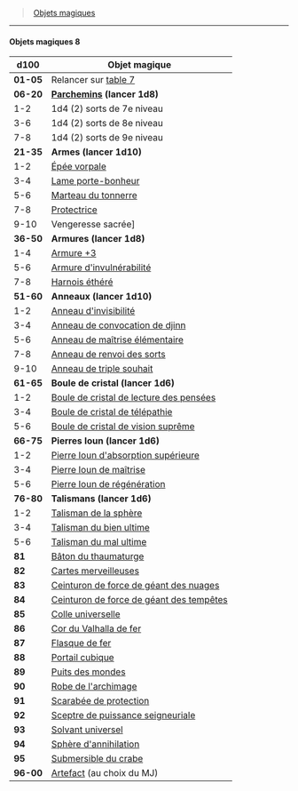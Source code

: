 ﻿> [Objets magiques](hd_magicitems.md)

---

#### Objets magiques 8

|d100|Objet magique|
|---|---|
|**01-05**|Relancer sur [table 7](hd_magicitems_objets_magiques_7.md)|
|**06-20**|**[Parchemins](hd_magicitems_az_parchemin_magique.md) (lancer 1d8)**|
|1-2|1d4 (2) sorts de 7e niveau|
|3-6|1d4 (2) sorts de 8e niveau|
|7-8|1d4 (2) sorts de 9e niveau|
|**21-35**|**Armes (lancer 1d10)**|
|1-2|[Épée vorpale](hd_magicitems_az_epee_vorpale.md)|
|3-4|[Lame porte-bonheur](hd_magicitems_az_lame_porte_bonheur.md)|
|5-6|[Marteau du tonnerre](hd_magicitems_az_marteau_du_tonnerre.md)|
|7-8|[Protectrice](hd_magicitems_az_protectrice.md)|
|9-10|Vengeresse sacrée]|
|**36-50**|**Armures (lancer 1d8)**|
|1-4|[Armure +3](hd_magicitems_az_armure_1_2_ou_3.md)|
|5-6|[Armure d'invulnérabilité](hd_magicitems_az_armure_dinvulnerabilite.md)|
|7-8|[Harnois éthéré](hd_magicitems_az_harnois_ethere.md)|
|**51-60**|**Anneaux (lancer 1d10)**|
|1-2|[Anneau d'invisibilité](hd_magicitems_az_anneau_dinvisibilite.md)|
|3-4|[Anneau de convocation de djinn](hd_magicitems_az_anneau_de_convocation_de_djinn.md)|
|5-6|[Anneau de maîtrise élémentaire](hd_magicitems_az_anneau_de_maitrise_elementaire.md)|
|7-8|[Anneau de renvoi des sorts](hd_magicitems_az_anneau_de_renvoi_des_sorts.md)|
|9-10|[Anneau de triple souhait](hd_magicitems_az_anneau_de_triple_souhait.md)|
|**61-65**|**Boule de cristal (lancer 1d6)**|
|1-2|[Boule de cristal de lecture des pensées](hd_magicitems_az_boule_de_cristal.md)|
|3-4|[Boule de cristal de télépathie](hd_magicitems_az_boule_de_cristal.md)|
|5-6|[Boule de cristal de vision suprême](hd_magicitems_az_boule_de_cristal.md)|
|**66-75**|**Pierres Ioun (lancer 1d6)**|
|1-2|[Pierre Ioun d'absorption supérieure](hd_magicitems_az_pierre_ioun.md)|
|3-4|[Pierre Ioun de maîtrise](hd_magicitems_az_pierre_ioun.md)|
|5-6|[Pierre Ioun de régénération](hd_magicitems_az_pierre_ioun.md)|
|**76-80**|**Talismans (lancer 1d6)**|
|1-2|[Talisman de la sphère](hd_magicitems_az_talisman_de_la_sphere.md)|
|3-4|[Talisman du bien ultime](hd_magicitems_az_talisman_du_bien_ultime.md)|
|5-6|[Talisman du mal ultime](hd_magicitems_az_talisman_du_mal_ultime.md)|
|**81**|[Bâton du thaumaturge](hd_magicitems_az_baton_du_thaumaturge.md)|
|**82**|[Cartes merveilleuses](hd_magicitems_az_cartes_merveilleuses.md)|
|**83**|[Ceinturon de force de géant des nuages](hd_magicitems_az_ceinturon_de_force_de_geant.md)|
|**84**|[Ceinturon de force de géant des tempêtes](hd_magicitems_az_ceinturon_de_force_de_geant.md)|
|**85**|[Colle universelle](hd_magicitems_az_colle_universelle.md)|
|**86**|[Cor du Valhalla de fer](hd_magicitems_az_cor_du_valhalla.md)|
|**87**|[Flasque de fer](hd_magicitems_az_flasque_de_fer.md)|
|**88**|[Portail cubique](hd_magicitems_az_portail_cubique.md)|
|**89**|[Puits des mondes](hd_magicitems_az_puits_des_mondes.md)|
|**90**|[Robe de l'archimage](hd_magicitems_az_robe_de_larchimage.md)|
|**91**|[Scarabée de protection](hd_magicitems_az_scarabee_de_protection.md)|
|**92**|[Sceptre de puissance seigneuriale](hd_magicitems_az_sceptre_de_puissance_seigneuriale.md)|
|**93**|[Solvant universel](hd_magicitems_az_solvant_universel.md)|
|**94**|[Sphère d'annihilation](hd_magicitems_az_sphere_dannihilation.md)|
|**95**|[Submersible du crabe](hd_magicitems_az_submersible_du_crabe.md)|
|**96-00**|[Artefact](hd_artifacts.md) (au choix du MJ)|

